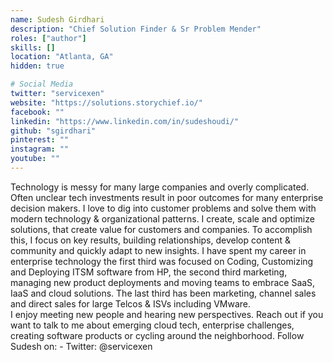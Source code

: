 ```yaml
---
name: Sudesh Girdhari
description: "Chief Solution Finder & Sr Problem Mender"
roles: ["author"]
skills: []
location: "Atlanta, GA"
hidden: true

# Social Media 
twitter: "servicexen"
website: "https://solutions.storychief.io/"
facebook: ""
linkedin: "https://www.linkedin.com/in/sudeshoudi/"
github: "sgirdhari"
pinterest: ""
instagram: ""
youtube: ""
---
```

<!-- markdownlint-disable MD041-->
Technology is messy for many large companies and overly complicated. Often unclear tech investments result in poor outcomes for many enterprise decision makers. I love to dig into customer problems and solve them with modern technology & organizational patterns. I create, scale and optimize solutions, that create value for customers and companies. To accomplish this, I focus on key results, building relationships, develop content & community and quickly adapt to new insights.  I have spent my career in enterprise technology the first third was focused on Coding, Customizing and Deploying ITSM software from HP, the second third marketing, managing new product deployments and moving teams to embrace SaaS, IaaS and cloud solutions. The last third has been marketing, channel sales and direct sales for large Telcos & ISVs including VMware.  
I enjoy meeting new people and hearing new perspectives. Reach out if you want to talk to me about emerging cloud tech, enterprise challenges, creating software products or cycling around the neighborhood. Follow Sudesh on: - Twitter: @servicexen
